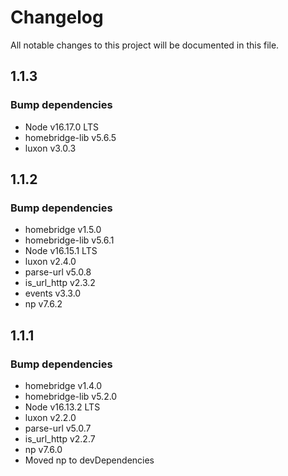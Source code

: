 # Changelog

All notable changes to this project will be documented in this file.

## 1.1.3

### Bump dependencies

- Node v16.17.0 LTS
- homebridge-lib v5.6.5
- luxon v3.0.3

## 1.1.2

### Bump dependencies

- homebridge v1.5.0
- homebridge-lib v5.6.1
- Node v16.15.1 LTS
- luxon v2.4.0
- parse-url v5.0.8
- is_url_http v2.3.2
- events v3.3.0
- np v7.6.2

## 1.1.1

### Bump dependencies

- homebridge v1.4.0
- homebridge-lib v5.2.0
- Node v16.13.2 LTS
- luxon v2.2.0
- parse-url v5.0.7
- is_url_http v2.2.7
- np v7.6.0
- Moved np to devDependencies
